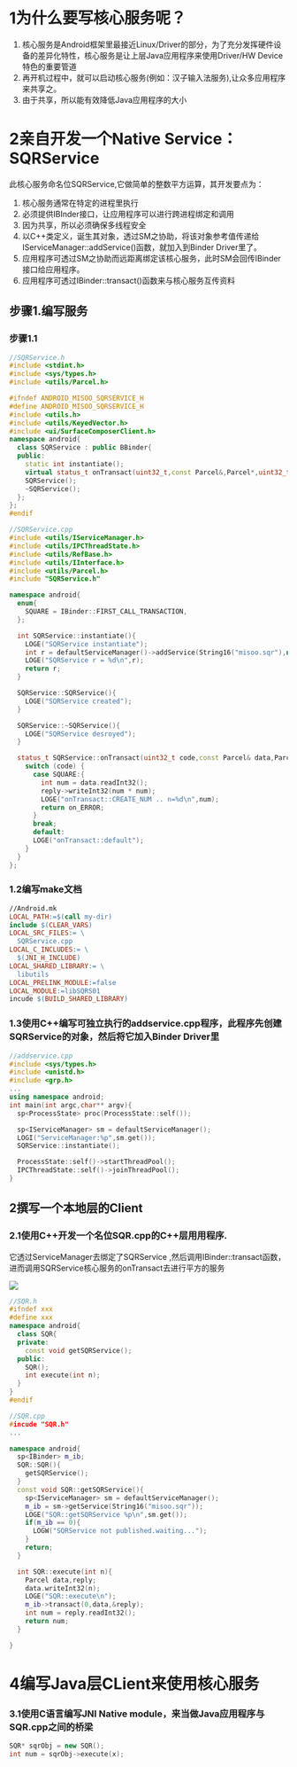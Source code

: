 # 1为什么要写核心服务呢？

1. 核心服务是Android框架里最接近Linux/Driver的部分，为了充分发挥硬件设备的差异化特性，核心服务是让上层Java应用程序来使用Driver/HW Device特色的重要管道  
2. 再开机过程中，就可以启动核心服务(例如：汉子输入法服务),让众多应用程序来共享之。  
3. 由于共享，所以能有效降低Java应用程序的大小  

# 2亲自开发一个Native Service： SQRService

此核心服务命名位SQRService,它做简单的整数平方运算，其开发要点为：  
1. 核心服务通常在特定的进程里执行  
2. 必须提供IBInder接口，让应用程序可以进行跨进程绑定和调用  
3. 因为共享，所以必须确保多线程安全  
4. 以C++类定义，诞生其对象，透过SM之协助，将该对象参考值传递给IServiceManager::addService()函数，就加入到Binder Driver里了。  
5. 应用程序可透过SM之协助而远距离绑定该核心服务，此时SM会回传IBinder接口给应用程序。  
6. 应用程序可透过IBinder::transact()函数来与核心服务互传资料  

## 步骤1.编写服务
### 步骤1.1
```c++
//SQRService.h
#include <stdint.h>
#include <sys/types.h>
#include <utils/Parcel.h>

#ifndef ANDROID_MISOO_SQRSERVICE_H
#define ANDROID_MISOO_SQRSERVICE_H
#include <utils.h>
#include <utils/KeyedVector.h>
#include <ui/SurfaceComposerClient.h>
namespace android{
  class SQRService : public BBinder{
  public:
    static int instantiate();
    virtual status_t onTransact(uint32_t,const Parcel&,Parcel*,uint32_t);
    SQRService();
    ~SQRService();
  };
};
#endif

//SQRService.cpp
#include <utils/IServiceManager.h>
#include <utils/IPCThreadState.h>
#include <utils/RefBase.h>
#include <utils/IInterface.h>
#include <utils/Parcel.h>
#include "SQRService.h"

namespace android{
  enum{
    SQUARE = IBinder::FIRST_CALL_TRANSACTION,
  };

  int SQRService::instantiate(){
    LOGE("SQRService instantiate");
    int r = defaultServiceManager()->addService(String16("misoo.sqr"),new SQRService());
    LOGE("SQRService r = %d\n",r);
    return r;
  }

  SQRService::SQRService(){
    LOGE("SQRService created");
  }

  SQRService::~SQRService(){
    LOGE("SQRService desroyed");
  }

  status_t SQRService::onTransact(uint32_t code,const Parcel& data,Parcel* reply,uint32_t flags){
    switch (code) {
      case SQUARE:{
        int num = data.readInt32();
        reply->writeInt32(num * num);
        LOGE("onTransact::CREATE_NUM .. n=%d\n",num);
        return on_ERROR;
      }
      break;
      default:
      LOGE("onTransact::default");
    }
  }
};
```

### 1.2编写make文档
```makefile
//Android.mk
LOCAL_PATH:=$(call my-dir)
include $(CLEAR_VARS)
LOCAL_SRC_FILES:= \
  SQRService.cpp
LOCAL_C_INCLUDES:= \
  $(JNI_H_INCLUDE)
LOCAL_SHARED_LIBRARY:= \
  libutils
LOCAL_PRELINK_MODULE:=false
LOCAL_MODULE:=libSQRS01
incude $(BUILD_SHARED_LIBRARY)
```

### 1.3使用C++编写可独立执行的addservice.cpp程序，此程序先创建SQRService的对象，然后将它加入Binder Driver里  
```c++
//addservice.cpp
#include <sys/types.h>
#include <unistd.h>
#include <grp.h>
...
using namespace android;
int main(int argc,char** argv){
  sp<ProcessState> proc(ProcessState::self());

  sp<IServiceManager> sm = defaultServiceManager();
  LOGI("ServiceManager:%p",sm.get());
  SQRService::instantiate();

  ProcessState::self()->startThreadPool();
  IPCThreadState::self()->joinThreadPool();
}
```

## 2撰写一个本地层的Client
### 2.1使用C++开发一个名位SQR.cpp的C++层用用程序.   
它透过ServiceManager去绑定了SQRService ,然后调用IBinder::transact函数，进而调用SQRService核心服务的onTransact去进行平方的服务  

![](0201.png)

```c++
//SQR.h
#ifndef xxx
#define xxx
namespace android{
  class SQR{
  private:
    const void getSQRService();
  public:
    SQR();
    int execute(int n);
  }
}
#endif

//SQR.cpp
#incude "SQR.h"
...

namespace android{
  sp<IBinder> m_ib;
  SQR::SQR(){
    getSQRService();
  }
  const void SQR::getSQRService(){
    sp<IServiceManager> sm = defaultServiceManager();
    m_ib = sm->getService(String16("misoo.sqr"));
    LOGE("SQR::getSQRService %p\n",sm.get());
    if(m_ib == 0){
      LOGW("SQRService not published.waiting...");
    }
    return;
  }

  int SQR::execute(int n){
    Parcel data,reply;
    data.writeInt32(n);
    LOGE("SQR::execute\n");
    m_ib->transact(0,data,&reply);
    int num = reply.readInt32();
    return num;
  }

}
```

# 4编写Java层CLient来使用核心服务  
### 3.1使用C语言编写JNI Native module，来当做Java应用程序与SQR.cpp之间的桥梁  

```c++
SQR* sqrObj = new SQR();
int num = sqrObj->execute(x);
```
